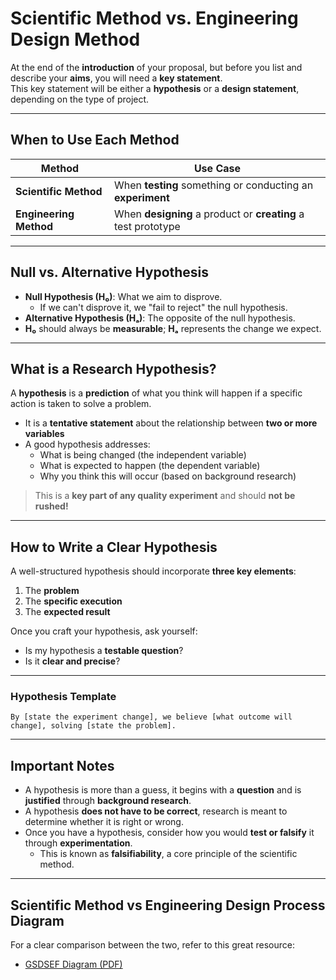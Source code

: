 # Scientific Method vs. Engineering Design Method

At the end of the **introduction** of your proposal, but before you list and describe your **aims**, you will need a **key statement**.  
This key statement will be either a **hypothesis** or a **design statement**, depending on the type of project.

---

## When to Use Each Method

| Method              | Use Case                                       |
|---------------------|------------------------------------------------|
| **Scientific Method** | When **testing** something or conducting an **experiment** |
| **Engineering Method** | When **designing** a product or **creating** a test prototype |

---

## Null vs. Alternative Hypothesis

- **Null Hypothesis (H₀)**: What we aim to disprove.  
  - If we can't disprove it, we "fail to reject" the null hypothesis.
- **Alternative Hypothesis (Hₐ)**: The opposite of the null hypothesis.
- **H₀** should always be **measurable**; **Hₐ** represents the change we expect.

---

## What is a Research Hypothesis?

A **hypothesis** is a **prediction** of what you think will happen if a specific action is taken to solve a problem.

- It is a **tentative statement** about the relationship between **two or more variables**
- A good hypothesis addresses:
  - What is being changed (the independent variable)
  - What is expected to happen (the dependent variable)
  - Why you think this will occur (based on background research)

> This is a **key part of any quality experiment** and should **not be rushed!**

---

## How to Write a Clear Hypothesis

A well-structured hypothesis should incorporate **three key elements**:

1. The **problem**  
2. The **specific execution**  
3. The **expected result**

Once you craft your hypothesis, ask yourself:
- Is my hypothesis a **testable question**?
- Is it **clear and precise**?

---

### Hypothesis Template
`By [state the experiment change], we believe [what outcome will change], solving [state the problem].`

---

## Important Notes

- A hypothesis is more than a guess, it begins with a **question** and is **justified** through **background research**.
- A hypothesis **does not have to be correct**, research is meant to determine whether it is right or wrong.
- Once you have a hypothesis, consider how you would **test or falsify** it through **experimentation**.
  - This is known as **falsifiability**, a core principle of the scientific method.

 ---

 ## Scientific Method vs Engineering Design Process Diagram
 For a clear comparison between the two, refer to this great resource:  
- [GSDSEF Diagram (PDF)](https://www.gsdsef.org/sites/default/files/comparing_the_scientific_method_to_the_engineering_design_method.pdf)
